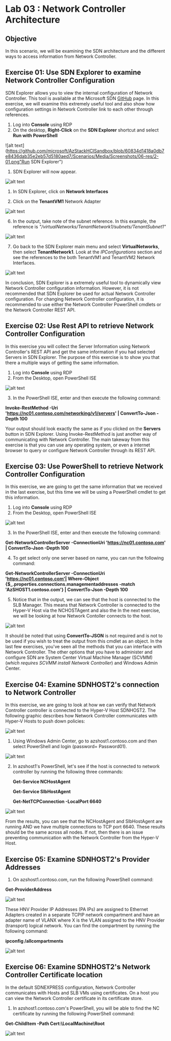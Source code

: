# Lab 03 : Network Controller Architecture


## Objective

In this scenario, we will be examining the SDN architecture and the different ways to access information from Network Controller.


## Exercise 01: Use SDN Explorer to examine Network Controller Configuration

SDN Explorer allows you to view the internal configuration of Network Controller. This tool is available at the Microsoft SDN [GitHub](https://github.com/microsoft/SDN/tree/master/SDNExpress/Tools/SDNExplorer) page. In this exercise, we will examine this extremely useful tool and also show how configuration settings in Network Controller link to each other through references.

1. Log into **Console** using RDP
2. On the desktop, **Right-Click** on the **SDN Explorer** shortcut and select **Run with PowerShell**

![alt text](https://github.com/microsoft/AzStackHCISandbox/blob/60834d1418a0db7e8436dab35e2eb57d5180aed7/Scenarios/Media/Screenshots/06-res/2-01.png"Run SDN Explorer") 

1. SDN Explorer will now appear.

![alt text](https://github.com/microsoft/AzStackHCISandbox/blob/60834d1418a0db7e8436dab35e2eb57d5180aed7/Scenarios/Media/Screenshots/06-res/2-02.png "This is SDN Explorer") 

1. In SDN Explorer, click on **Network Interfaces**

2. Click on the **TenantVM1** Network Adapter 

![alt text](https://github.com/microsoft/AzStackHCISandbox/blob/60834d1418a0db7e8436dab35e2eb57d5180aed7/Scenarios/Media/Screenshots/06-res/2-03.png "Get Network Interface") 

6. In the output, take note of the subnet reference. In this example, the reference is *"/virtualNetworks/TenantNetwork1/subnets/TenantSubnet1"*

![alt text](https://github.com/microsoft/AzStackHCISandbox/blob/60834d1418a0db7e8436dab35e2eb57d5180aed7/Scenarios/Media/Screenshots/06-res/2-04.png "TenantVM1 Network Interface") 

7. Go back to the SDN Explorer main menu and select **VirtualNetworks**, then select **TenantNetwork1**. Look at the *IPConfigurations* section and see the references to the both TenantVM1 and TenantVM2 Network Interfaces.

![alt text](https://github.com/microsoft/AzStackHCISandbox/blob/60834d1418a0db7e8436dab35e2eb57d5180aed7/Scenarios/Media/Screenshots/06-res/2-05.png "TenantVM1 Network Interface") 

In conclusion, SDN Explorer is a extremely useful tool to dynamically view Network Controller configuration information. However, it is not recommended that SDN Explorer be used for actual Network Controller configuration. For changing Network Controller configuration, it is recommended to use either the Network Controller PowerShell cmdlets or the Network Controller REST API.


## Exercise 02: Use Rest API to retrieve Network Controller Configuration

In this exercise you will collect the Server Information using Network Controller's REST API and get the same information if you had selected Servers in SDN Explorer. The purpose of this exercise is to show you that there a multiple ways of getting the same information.

1. Log into **Console** using RDP
2. From the Desktop, open PowerShell ISE

![alt text](https://github.com/microsoft/AzStackHCISandbox/blob/60834d1418a0db7e8436dab35e2eb57d5180aed7/Scenarios/Media/Screenshots/06-res/2-06.png "PowerShell ISE Icon") 

3. In the PowerShell ISE, enter and then execute the following command:

**Invoke-RestMethod -Uri 'https://nc01.contoso.com/networking/v1/servers' | ConvertTo-Json -Depth 100**

 Your output should look exactly the same as if you clicked on the **Servers** button in SDN Explorer. Using Invoke-RestMethod is just another way of communicating with Network Controller. The main takeway from this exercise is that you can use any operating system, or even a internet browser to query or configure Network Controller through its REST API.

## Exercise 03: Use PowerShell to retrieve Network Controller Configuration

In this exercise, we are going to get the same information that we received in the last exercise, but this time we will be using a PowerShell cmdlet to get this information.

1. Log into **Console** using RDP
2. From the Desktop, open PowerShell ISE

![alt text](https://github.com/microsoft/AzStackHCISandbox/blob/60834d1418a0db7e8436dab35e2eb57d5180aed7/Scenarios/Media/Screenshots/06-res/2-06.png "PowerShell ISE Icon") 

3. In the PowerShell ISE, enter and then execute the following command:

**Get-NetworkControllerServer -ConnectionUri  'https://nc01.contoso.com' | ConvertTo-Json -Depth 100**

4. To get select only one server based on name, you can run the following command:

**Get-NetworkControllerServer -ConnectionUri  'https://nc01.contoso.com'| Where-Object {$_.properties.connections.managementaddresses -match 'AzSHOST1.contoso.com'} | ConvertTo-Json -Depth 100**

5. Notice that in the output, we can see that the host is connected to the SLB Manager. This means that Network Controller is connected to the Hyper-V Host via the NCHOSTAgent and also the In the next exercise, we will be looking at how Network Contoller connects to the host.

![alt text](https://github.com/microsoft/AzStackHCISandbox/blob/60834d1418a0db7e8436dab35e2eb57d5180aed7/Scenarios/Media/Screenshots/06-res/2-07.png "Get-NetworkControllerServer Output") 

It should be noted that using **ConvertTo-JSON** is not required and is not to be used if you wish to treat the output from this cmdlet as an object. In the last few exercises, you've seen all the methods that you can interface with Network Controller. The other options that you have to administer and configure SDN are System Center Virtual Machine Manager (SCVMM) (*which requires SCVMM install Network Controller*) and Windows Admin Center.

## Exercise 04: Examine SDNHOST2's connection to Network Controller

In this exercise, we are going to look at how we can verify that Network Controller controller is connected to the Hyper-V Host SDNHOST2. The following graphic describes how Network Controller communicates with Hyper-V Hosts to push down policies:

![alt text](https://github.com/microsoft/AzStackHCISandbox/blob/60834d1418a0db7e8436dab35e2eb57d5180aed7/Scenarios/Media/Screenshots/06-res/2-12.png "SDN Policy Flow to Hosts") 

1. Using Windows Admin Center, go to azshost1.contoso.com and then select PowerShell and login (password= Password01).

![alt text](https://github.com/microsoft/AzStackHCISandbox/blob/60834d1418a0db7e8436dab35e2eb57d5180aed7/Scenarios/Media/Screenshots/06-res/2-08.png "SDNHOST2 PowerShell") 

2. In azshost1's PowerShell, let's see if the host is connected to network controller by running the following three commands:

    **Get-Service NCHostAgent**

    **Get-Service SlbHostAgent**

    **Get-NetTCPConnection -LocalPort 6640**

    
![alt text](https://github.com/microsoft/AzStackHCISandbox/blob/60834d1418a0db7e8436dab35e2eb57d5180aed7/Scenarios/Media/Screenshots/06-res/2-09.png "Connection to Network Controller and Service Health") 

From the results, you can see that the NCHostAgent and SlbHostAgent are running AND we have multiple connections to TCP port 6640. These results should be the same across all nodes. If not, then there is an issue preventing communication with the Network Controller from the Hyper-V Host.

## Exercise 05: Examine SDNHOST2's Provider Addresses

1. On azshost1.contoso.com, run the following PowerShell command:

**Get-ProviderAddress**

![alt text](https://github.com/microsoft/AzStackHCISandbox/blob/60834d1418a0db7e8436dab35e2eb57d5180aed7/Scenarios/Media/Screenshots/06-res/2-10.png "Get Provider Address") 

These HNV Provider IP Addresses (PA IPs) are assigned to Ethernet Adapters created in a separate TCPIP network compartment and have an adapter name of VLANX where X is the VLAN assigned to the HNV Provider (transport) logical network. You can find the compartment by running the following command:

**ipconfig /allcompartments**

![alt text](https://github.com/microsoft/AzStackHCISandbox/blob/60834d1418a0db7e8436dab35e2eb57d5180aed7/Scenarios/Media/Screenshots/06-res/2-11.png "Compartment 3 for PA") 


## Exercise 06: Examine SDNHOST2's Network Controller Certificate location

In the default SDNEXPRESS configuration, Network Controller communicates with Hosts and SLB VMs using certificates. On a host you can view the Network Controller certificate in its certificate store.

 1. In azshost1.contoso.com's PowerShell, you will be able to find the NC certificate by running the following PowerShell command:

 **Get-ChildItem -Path Cert:\LocalMachine\Root**

![alt text](https://github.com/microsoft/AzStackHCISandbox/blob/60834d1418a0db7e8436dab35e2eb57d5180aed7/Scenarios/Media/Screenshots/06-res/2-13.png "Find the NC Certifcate on Host") 
